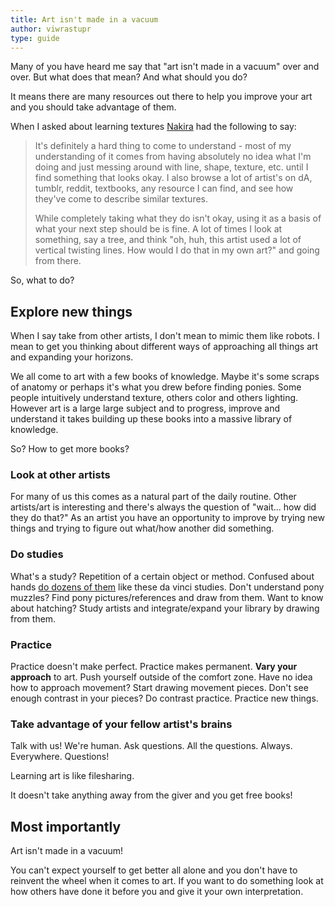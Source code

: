 ```yaml
---
title: Art isn't made in a vacuum
author: viwrastupr
type: guide
---
```

<Ponymote mote="twismug" text="Alternative title: The importance, role and methodology of artistic studies."/>

Many of you have heard me say that "art isn't made in a vacuum" over and over. But what does that mean? And what should you do?

It means there are many resources out there to help you improve your art and you should take advantage of them.

When I asked about learning textures [Nakira](http://nakira.deviantart.com/) had the following to say:

> It's definitely a hard thing to come to understand - most of my understanding of it comes from having absolutely no idea what I'm doing and just messing around with line, shape, texture, etc. until I find something that looks okay. I also browse a lot of artist's on dA, tumblr, reddit, textbooks, any resource I can find, and see how they've come to describe similar textures.
>
> While completely taking what they do isn't okay, using it as a basis of what your next step should be is fine. A lot of times I look at something, say a tree, and think "oh, huh, this artist used a lot of vertical twisting lines. How would I do that in my own art?" and going from there.

So, what to do?


## Explore new things

When I say take from other artists, I don't mean to mimic them like robots. I mean to get you thinking about different ways of approaching all things art and expanding your horizons.

We all come to art with a few books of knowledge. Maybe it's some scraps of anatomy or perhaps it's what you drew before finding ponies. Some people intuitively understand texture, others color and others lighting. However art is a large large subject and to progress, improve and understand it takes building up these books into a massive library of knowledge.
<Ponymote mote="twismile" text="Books!  Best tools ever."/>

So? How to get more books?

### Look at other artists

For many of us this comes as a natural part of the daily routine. Other artists/art is interesting and there's always the question of "wait... how did they do that?" As an artist you have an opportunity to improve by trying new things and trying to figure out what/how another did something.

### Do studies

What's a study? Repetition of a certain object or method. Confused about hands [do dozens of them](http://www.art-wallpaper.com/13764/Da+Vinci+Leonardo/Hand+Study-1024x768-13764.jpg) like these da vinci studies. Don't understand pony muzzles? Find pony pictures/references and draw from them. Want to know about hatching? Study artists and integrate/expand your library by drawing from them.

### Practice

Practice doesn't make perfect. Practice makes permanent. **Vary your approach** to art. Push yourself outside of the comfort zone. Have no idea how to approach movement? Start drawing movement pieces. Don't see enough contrast in your pieces? Do contrast practice. Practice new things.

### Take advantage of your fellow artist's brains

Talk with us! We're human. Ask questions. All the questions. Always. Everywhere. Questions!

Learning art is like filesharing.
<Ponymote mote="flutterfear" text="Except it isn't illegal..."/>

It doesn't take anything away from the giver and you get free books!


## Most importantly

Art isn't made in a vacuum!
<Ponymote mote="rarityannoyed" text="A lot of art comes down to doing art"/>
<Ponymote mote="fluttershh" text="But it's How you do it that determines what you learn."/>

You can't expect yourself to get better all alone and you don't have to reinvent the wheel when it comes to art. If you want to do something look at how others have done it before you and give it your own interpretation.

<Ponymote mote="cheerteach" text="Also, tonight I will be hosting a livestream during which I hope to explore the critique and exercises Nakira offered me."/>
<Ponymote mote="fluttershy" text="You can come too... if you'd like.  I enjoy the interaction."/>

